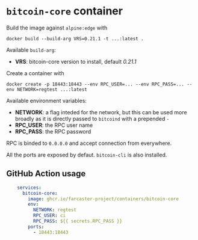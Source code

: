 `bitcoin-core` container
===

Build the image against `alpine:edge` with

```
docker build --build-arg VRS=0.21.1 -t ...:latest .
```

Available `build-arg`:

- **VRS**: bitcoin-core version to install, default *0.21.1*

Create a container with

```
docker create -p 18443:18443 --env RPC_USER=... --env RPC_PASS=... --env NETWORK=regtest ...:latest
```

Available environment variables:

- **NETWORK**: a flag inteded for the network, but this can be used more broadly as it is directly passed to `bitcoind` with a prepended `-`
- **RPC_USER**: the RPC user name
- **RPC_PASS**: the RPC password

RPC is binded to `0.0.0.0` and accept connection from everywhere.

All the ports are exposed by defaut. `bitcoin-cli` is also installed.

## GitHub Action usage

```yaml
    services:
      bitcoin-core:
        image: ghcr.io/farcaster-project/containers/bitcoin-core
        env:
          NETWORK: regtest
          RPC_USER: ci
          RPC_PASS: ${{ secrets.RPC_PASS }}
        ports:
          - 18443:18443
```
